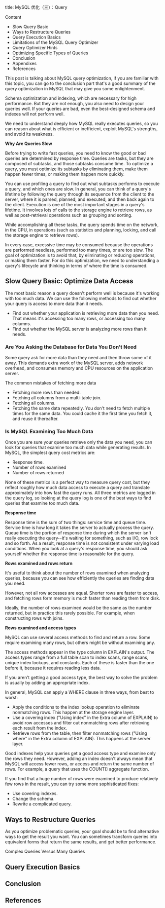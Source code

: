 title: MySQL 优化（三）：Query

Content

- Slow Query Basic
- Ways to Restructure Queries
- Query Execution Basics
- Limitations of the MySQL Query Optimizer
- Query Optimizer Hints
- Optimizing Specific Types of Queries
- Conclusion
- Appendixes
- References

This post is talking about MySQL query optimization, if you are familiar with this topic, you can go to the conclusion part that's a good summary of the query optimization in MySQL that may give you some enlightenment.

Schema optimization and indexing, which are necessary for high performance. But they are not enough, you also need to design your queries well. If your queries are bad, even the best-designed schema and indexes will not perform well.

We need to understand deeply how MySQL really executes queries, so you can reason about what is efficient or inefficient, exploit MySQL's strengths, and avoid its weakness.

**Why Are Queries Slow**

Before trying to write fast queries, you need to know the good or bad queries are determined by response time. Queries are tasks, but they are composed of subtasks, and those subtasks consume time. To optimize a query, you must optimize its subtasks by eliminating them, make them happen fewer times, or making them happen more quickly.

You can use profiling a query to find out what subtasks performs to execute a query, and which ones are slow. In general, you can think of a query's lifetime by following the query through its sequence from the client to the server, where it is parsed, planned, and executed, and then back again to the client. Execution is one of the most important stages in a query's lifetime. It involves lots of calls to the storage engine to retrieve rows, as well as post-retrieval operations such as grouping and sorting.

While accomplishing all these tasks, the query spends time on the network, in the CPU, in operations (such as statistics and planning, locking, and call the storage engine to retrieve rows).

In every case, excessive time may be consumed because the operations are performed needless, performed too many times, or are too slow. The goal of optimization is to avoid that, by eliminating or reducing operations, or making them faster. For do this optimization, we need to understanding a query's lifecycle and thinking in terms of where the time is consumed.

## Slow Query Basic: Optimize Data Access

The most basic reason a query doesn't perform well is because it's working with too much data. We can use the following methods to find out whether your query is access to more data than it needs.

- Find out whether your application is retrieving more data than you need. That means it's accessing too many rows, or accessing too many columns.
- Find out whether the MySQL server is analyzing more rows than it needs.

### Are You Asking the Database for Data You Don't Need

Some query ask for more data than they need and then throw some of it away. This demands extra work of the MySQL server, adds network overhead, and consumes memory and CPU resources on the application server.

The common mistakes of fetching more data

- Fetching more rows than needed.
- Fetching all columns from a multi-table join.
- Fetching all columns.
- Fetching the same data repeatedly. You don't need to fetch multiple times for the same data. You could cache it the first time you fetch it, and reuse it thereafter.

### Is MySQL Examining Too Much Data

Once you are sure your queries retrieve only the data you need, you can look for queries that examine too much data while generating results. In MySQL, the simplest query cost metrics are: 

- Response time. 
- Number of rows examined
- Number of rows returned

None of these metrics is a perfect way to measure query cost, but they reflect roughly how much data access to execute a query and translate approximately into how fast the query runs. All three metrics are logged in the query log, so looking at the query log is one of the best ways to find queries that examine too much data.

**Response time**

Response time is the sum of two things: service time and queue time. Service time is how long it takes the server to actually process the query. Queue time is the portion of response time during which the server isn't really executing the query--it's waiting for something, such as I/O, row lock and so forth. As a result, response time is not consistent under varying load conditions. When you look at a query's response time, you should ask yourself whether the response time is reasonable for the query.

**Rows examined and rows return**

It's useful to think about the number of rows examined when analyzing queries, because you can see how efficiently the queries are finding data you need.

However, not all row accesses are equal. Shorter rows are faster to access, and fetching rows form memory is much faster than reading them from disk.

Ideally, the number of rows examined would be the same as the number returned, but in practice this rarely possible. For example, when constructing rows with joins.

**Rows examined and access types**

MySQL can use several access methods to find and return a row. Some require examining many rows, but others might be without examining any.

The access methods appear in the type column in EXPLAIN's output. The access types range from a full table scan to index scans, range scans, unique index lookups, and constants. Each of these is faster than the one before it, because it requires reading less data.

If you aren't getting a good access type, the best way to solve the problem is usually by adding an appropriate index.

In general, MySQL can apply a WHERE clause in three ways, from best to worst:

- Apply the conditions to the index lookup operation to eliminate nonmatching rows. This happen at the storage engine layer.
- Use a covering index ("Using index" in the Extra column of EXPLAIN) to avoid row accesses and filter out nonmatching rows after retrieving each result from the index.
- Retrieve rows from the table, then filter nonmatching rows ("Using where" in the Extra column of EXPLAIN). This happens at the server layer.

Good indexes help your queries get a good access type and examine only the rows they need. However, adding an index doesn't always mean that MySQL will access fewer rows, or access and return the same number of rows. For example, a query that uses the COUNT() aggregate function.

If you find that a huge number of rows were examined to produce relatively few rows in the result, you can try some more sophisticated fixes:

- Use covering indexes.
- Change the schema.
- Rewrite a complicated query.

## Ways to Restructure Queries

As you optimize problematic queries, your goal should be to find alternative ways to get the result you want. You can sometimes transform queries into equivalent forms that return the same results, and get better performance.

Complex Queries Versus Many Queries



## Query Execution Basics

## Conclusion



## References